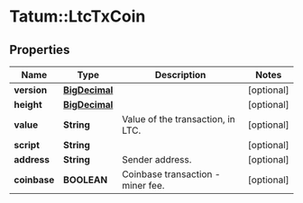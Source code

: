 # Tatum::LtcTxCoin

## Properties
Name | Type | Description | Notes
------------ | ------------- | ------------- | -------------
**version** | [**BigDecimal**](BigDecimal.md) |  | [optional] 
**height** | [**BigDecimal**](BigDecimal.md) |  | [optional] 
**value** | **String** | Value of the transaction, in LTC. | [optional] 
**script** | **String** |  | [optional] 
**address** | **String** | Sender address. | [optional] 
**coinbase** | **BOOLEAN** | Coinbase transaction - miner fee. | [optional] 

